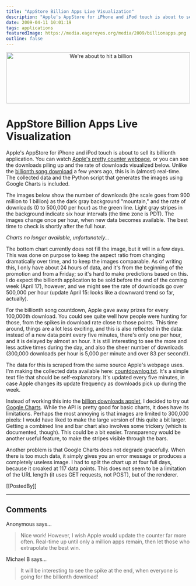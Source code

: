```yaml
---
title: "AppStore Billion Apps Live Visualization"
description: "Apple's AppStore for iPhone and iPod touch is about to sell its billionth application. You can watch Apple's pretty counter webpage, or you can see the downloads piling up and the rate of downloads visualized below. Unlike the billionth song download a few years ago, this is in (almost) real-time. The collected data and the Python script that generates the images using Google Charts is included."
date: 2009-04-11 10:01:19
tags: applications
featuredImage: https://media.eagereyes.org/media/2009/billionapps.png
outline: false
---
```


<p align="center"><img src="https://media.eagereyes.org/media/2009/billionapps.png" border="0" alt="We're about to hit a billion" width="503" height="140" /></p>

# AppStore Billion Apps Live Visualization

Apple's AppStore for iPhone and iPod touch is about to sell its billionth application. You can watch <a href="http://www.apple.com/itunes/billion-app-countdown/">Apple's pretty counter webpage</a>, or you can see the downloads piling up and the rate of downloads visualized below. Unlike the <a href="/vis/iTMS.html">billionth song download</a> a few years ago, this is in (almost) real-time. The collected data and the Python script that generates the images using Google Charts is included.

The images below show the number of downloads (the scale goes from 900 million to 1 billion) as the dark gray background "mountain," and the rate of downloads (0 to 500,000 per hour) as the green line. Light gray stripes in the background indicate six hour intervals (the time zone is PDT). The images change once per hour, when new data becomes available. The best time to check is shortly after the full hour.

_Charts no longer available, unfortunately…_

The bottom chart currently does not fill the image, but it will in a few days. This was done on purpose to keep the aspect ratio from changing dramatically over time, and to keep the images comparable. As of writing this, I only have about 24 hours of data, and it's from the beginning of the promotion and from a Friday; so it's hard to make predictions based on this. I do expect the billionth application to be sold before the end of the coming week (April 17), however, and we might see the rate of downloads go over 500,000 per hour (update April 15: looks like a downward trend so far, actually).

For the billionth song countdown, Apple gave away prizes for every 100,000th download. You could see quite well how people were hunting for those, from the spikes in download rate close to those points. This time around, things are a lot less exciting, and this is also reflected in the data: instead of a new data point every five minutes, there's only one per hour, and it is delayed by almost an hour. It is still interesting to see the more and less active times during the day, and also the sheer number of downloads (300,000 downloads per hour is 5,000 per minute and over 83 per second!).

The data for this is scraped from the same source Apple's webpage uses. I'm making the collected data available here: <a href="http://data.eagereyes.org/itms/countdownlog.txt" target="_blank">countdownlog.txt</a>. It's a simple text file that should be self-explanatory. It's updated every five minutes, in case Apple changes its update frequency as downloads pick up during the week.

Instead of working this into the <a href="/vis/iTMS.html">billion downloads applet</a>, I decided to try out <a href="http://code.google.com/apis/chart/">Google Charts</a>. While the API is pretty good for basic charts, it does have its limitations. Perhaps the most annoying is that images are limited to 300,000 pixels: I would have liked to make the large version of this quite a bit larger. Getting a combined line and bar chart also involves some trickery (which is documented, though). This could be a bit easier. Transparency would be another useful feature, to make the stripes visible through the bars.

Another problem is that Google Charts does not degrade gracefully. When there is too much data, it simply gives you an error message or produces a completely useless image. I had to split the chart up at four full days, because it croaked at 117 data points. This does not seem to be a limitation of the URL length (it uses GET requests, not POST), but of the renderer.

[[PostedBy]]

<aside class="comments">

---
## Comments

Anonymous says…
>	<p>Nice work! However, I wish Apple would update the counter far more often. Real-time up until only a million apps remain, then let those who extrapolate the best win.</p>

Michael B says…
>	<p>It will be interesting to see the spike at the end, when everyone is going for the billionth download!</p>

</aside>

